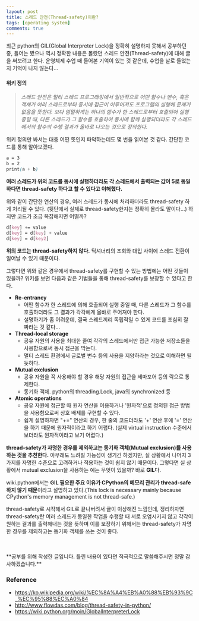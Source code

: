 ```yaml
---
layout: post
title: 스레드 안전(Thread-safety)이란?
tags: [operating system]
comments: true
---
```

최근 python의 GIL(Global Interpreter Lock)을 정확히 설명하지 못해서 공부하던 중, 들어는 봤으나 역시 정확한 내용은 몰랐던 스레드 안전(Thread-safety)에 대해 글을 써보려고 한다. 운영체제 수업 때 들어본 기억이 있는 것 같은데, 수업을 날로 들었는지 기억이 나지 않는다...

#### 위키 정의
> *스레드 안전은 멀티 스레드 프로그래밍에서 일반적으로 어떤 함수나 변수, 혹은 객체가 여러 스레드로부터 동시에 접근이 이루어져도 프로그램의 실행에 문제가 없음을 뜻한다. 보다 엄밀하게는 하나의 함수가 한 스레드로부터 호출되어 실행 중일 때, 다른 스레드가 그 함수를 호출하여 동시에 함께 실행되더라도 각 스레드에서의 함수의 수행 결과가 올바로 나오는 것으로 정의한다.*

위키 정의만 봐서는 대충 어떤 뜻인지 파악하는데도 몇 번을 읽어본 것 같다. 간단한 코드를 통해 알아보겠다.
```css
a = 3
b = 2
print(a + b)
```
**여러 스레드가 위의 코드를 동시에 실행하더라도 각 스레드에서 출력되는 값이 5로 동일하다면 thread-safety 하다고 할 수 있다고 이해했다.**

위와 같이 간단한 연산의 경우, 여러 스레드가 동시에 처리하더라도 thread-safety 하게 처리될 수 있다. (뒷단에서 실제로 thread-safety한지는 정확히 몰라도 말이다...) 하지만 코드가 조금 복잡해지면 어떨까?

```css
d[key] += value
d[key] = d[key] + value
d[key] = d[key2]
```
**위의 코드는 thread-safety하지 않다.** 딕셔너리의 조회와 대입 사이에 스레드 전환이 일어날 수 있기 때문이다.

그렇다면 위와 같은 경우에서 thread-safety를 구현할 수 있는 방법에는 어떤 것들이 있을까? 위키를 보면 다음과 같은 기법들을 통해 thread-safety를 보장할 수 있다고 한다.
* **Re-entrancy**
    * 어떤 함수가 한 스레드에 의해 호출되어 실행 중일 때, 다른 스레드가 그 함수를 호출하더라도 그 결과가 각각에게 올바로 주어져야 한다.
    * 설명하기가 좀 어려운데, 결국 스레드끼리 독립적일 수 있게 코드를 조심히 잘 짜라는 것 같다...
* **Thread-local storage**
    * 공유 자원의 사용을 최대한 줄여 각각의 스레드에서만 접근 가능한 저장소들을 사용함으로써 동시 접근을 막는다.
    * 멀티 스레드 환경에서 글로벌 변수 등의 사용을 지양하라는 것으로 이해하면 될 듯하다.
* **Mutual exclusion**
    * 공유 자원을 꼭 사용해야 할 경우 해당 자원의 접근을 세마포어 등의 락으로 통제한다.
    * 동기화 객체. python의 threading.Lock, java의 synchronized 등
* **Atomic operations**
    * 공유 자원에 접근할 때 원자 연산을 이용하거나 '원자적'으로 정의된 접근 방법을 사용함으로써 상호 배제를 구현할 수 있다.
    * 쉽게 설명하자면 "+=" 연산의 경우, 한 줄의 코드더라도 '+' 연산 후에 '=' 연산을 하기 때문에 원자적이라고 하기 어렵다. (실제 virtual instruction 수준에서 보더라도 원자적이라고 보기 어렵다.) 


**thread-safety가 자명한 경우를 제외하고는 동기화 객체(Mutual exclusion)를 사용하는 것을 추천한다.** 아무래도 느려질 가능성이 생기긴 하겠지만, 실 상황에서 나머지 3가지를 자명한 수준으로 고려하거나 적용하는 것이 쉽지 않기 때문이다. 그렇다면 실 상황에서 mutual exclusion을 사용하는 예는 무엇이 있을까? 바로 **GIL**다. 

wiki.python에서는 **GIL 필요한 주요 이유가 CPython의 메모리 관리가 thread-safe하지 않기 때문**이라고 설명하고 있다.(This lock is necessary mainly because CPython's memory management is not thread-safe.)

thread-safety로 시작해서 GIL로 끝나버려서 글이 이상해진 느낌인데, 정리하자면 thread-safety란 여러 스레드가 동일한 작업을 수행할 때 서로 오염시키지 않고 각각이 원하는 결과를 출력해내는 것을 뜻하며 이를 보장하기 위해서는 thread-safety가 자명한 경우를 제외하고는 동기화 객체를 쓰는 것이 좋다.


<br>
<br>
**공부를 위해 작성한 글입니다. 틀린 내용이 있다면 적극적으로 말씀해주시면 정말 감사하겠습니다.**

### Reference
* <https://ko.wikipedia.org/wiki/%EC%8A%A4%EB%A0%88%EB%93%9C_%EC%95%88%EC%A0%84>
* <http://www.flowdas.com/blog/thread-safety-in-python/>
* <https://wiki.python.org/moin/GlobalInterpreterLock>

